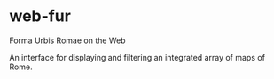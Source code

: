# web-fur
Forma Urbis Romae on the Web

An interface for displaying and filtering an integrated array of maps of Rome.
